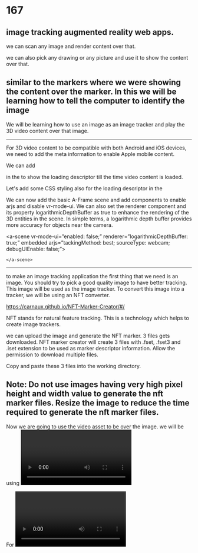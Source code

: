 # 167

image tracking augmented reality web apps.
-----------------------------------------

we can scan any image and render content over that.

we can also pick any drawing or any picture and use it to show the content over that.

similar to the markers where we were showing the content over the marker.
In this we will be learning how to tell the computer to identify the image
-------------------------------------------

We will be learning how to use an image as an image tracker and play the 3D video content over that image.

-------------------------------------
For 3D video content to be compatible with both Android and iOS devices, we need to add the meta information to enable Apple mobile content.


We can add <div> in the <body> to show the loading descriptor till the time video content is loaded.

  
  Let's add some CSS styling also for the loading descriptor in the <head>
  
 We can now add the basic A-Frame scene and add components to enable arjs and disable vr-mode-ui.
We can also set the renderer component and its property logarithmicDepthBuffer as true to enhance the rendering of the 3D entities in the scene.
In simple terms, a logarithmic depth buffer provides more accuracy for objects near the camera.
  
  <a-scene
  vr-mode-ui=”enabled: false;”
  renderer=”logarithmicDepthBuffer: true;”
  embedded
arjs=”tackingMethod: best; sourceType: webcam; debugUIEnable: false;”>
    
    </a-scene>
  
  -----------------------------------------
  
   to make an image tracking application the first thing that we need is an image.
You should try to pick a good quality image to have better tracking.
This image will be used as the image tracker.
To convert this image into a tracker, we will be using an NFT converter.
  
  https://carnaux.github.io/NFT-Marker-Creator/#/
  
  NFT stands for natural feature tracking. This is a technology which helps to create image trackers.
  
  we can upload the image and generate the NFT marker.
  3 files gets downloaded.
  NFT marker creator will create 3 files with .fset, .fset3 and .iset extension to be used as marker descriptor information.
Allow the permission to download multiple files.
  
  
  Copy and paste these 3 files into the working directory.
  
  
  
Note: Do not use images having very high pixel height and width value to generate the nft marker files.
Resize the image to reduce the time required to generate the nft marker files.
  -----------------------------------
  
  Now we are going to use the video asset to be over the image.
 we will be using <video> to add the video src files and set other properties to play the video.

  For <video> we can set:
● src: the file path to video;
● preload: whether to preload the video content before rendering the scene;
  loop: whether to play the video again and again;
● playsinline and webkit-playsinline: to play the video right where it is and avoid video to play in full screen mode; and
● crossorigin: sets the Cross-Origin Resource Sharing permission to share the information on the web browser. The crossorigin attribute is valid on the <audio>, <img>, <link>, <script>, and <video> elements.
  
  --------------------------------------
  
  Now we will play the video with the nft marker information.
For this we will need the aframe-ar-nft.js library.
  
  
https://raw.githack.com/AR-js-org/AR.js/ master/aframe/build/aframe-ar-nft.js
Then we will use the <a-nft> tag to add the nft marker files.

  For <a-nft> we can set:
● type: nft
● url: file path to nft image descriptor created before.
Note: While adding the nft file descriptor in the src path, the filename (excluding extension) is used only once for all 3 files.

  
  Images are stored as a set of pixel values in the form of rows and columns. This is known as the image matrix.
We can have multiple matrices for better tracking of images.
While using <a-nft> we can also set the tracking properties.

  
  In <a-nft> we can set:
smooth: turns on/off camera smoothing, default: false
  smoothCount:number of matrices for smooth tracking, default: 5
smoothTolerance: distance tolerance for smoothing, if smoothThreshold number of matrices are less than tolerance, tracking will stay still, default: 0.01
smoothThreshold: threshold for smoothing, will keep still unless enough matrices are more than tolerance, default: 2
Now to set the video entity, we will use <a-video> as the child of the <a-nft> and set the src id, height, width, position and rotation to set its orientation.
  
  -------------------------------
  Now let’s add one A-Frame component, “play-on-click”, which can help to play and pause the video on click.
In the schema of the component we can take isPlaying boolean variable with default value as false, as the data for the component.

  
  adds the src file in index.html.
  register “play-on-click” components and adds the schema & .init(), play() and onClick() functions
  ------------------------------------
  we can take the videoEl variable and select the video src to be played using onClick() and .init() methods.
In onClick() function:
● Select the isPlaying attribute.
● Use if/else condition to check the value of the isPlaying variable.
● Set the isPlaying value inside if/else condition and use .play() method to play the video src.
Then call the onClick() function inside .init() method and attach the component to the <a-video> entity.
  ---------------------------------------------------------------
  
  can now test the output using ngrok. To see the output:
● Use ngrok to run the application.
● Open HTTPS URL in your smartphone/laptop and give permission to use the camera.
● Open the original image that was used to create the nft image marker and point the camera towards it.
The window screen can be clicked or the phone screen can be tapped to play and pause the video.
  -------------------------------------
  
Output Reference
Note 1: The output video can be played and paused multiple times on touch.
Note 2: Switch on rotation mode and use the phone in the landscape mode to better cover the video content.
  
  
  https://docs.google.com/document/d/1dlMry188llEJl6rHEc3AkBashQSOwGQ40HQft29S8vQ/edit
-----------
  
  you can refer
  
  https://www.youtube.com/watch?v=bs2oHg0J44Y
  
  ----------------
  
  take the original image to your mobile ,and show that image to the computer camera after running index.html.
  
  it takes sometime to load
  
  after sometime
  
  click -to play the audio
  click -to pausa
  ---------------------
  you can also refer
  
  https://ar-js-org.github.io/AR.js-Docs/
  
  
